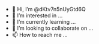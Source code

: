 - 👋 Hi, I’m @dKtv7n5nUyGtd6Q
- 👀 I’m interested in ...
- 🌱 I’m currently learning ...
- 💞️ I’m looking to collaborate on ...
- 📫 How to reach me ...

<!---
dKtv7n5nUyGtd6Q/dKtv7n5nUyGtd6Q is a ✨ special ✨ repository because its `README.md` (this file) appears on your GitHub profile.
You can click the Preview link to take a look at your changes.
--->
